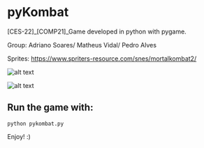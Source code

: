 # pyKombat
[CES-22]_[COMP21]_Game developed in python with pygame. 

Group: Adriano Soares/ Matheus Vidal/ Pedro Alves

Sprites: https://www.spriters-resource.com/snes/mortalkombat2/

![alt text](https://github.com/vidalmatheus/pyKombat/blob/master/res/Background/MainMenu01.png)

![alt text](https://github.com/vidalmatheus/pyKombat/blob/master/res/Screenshot.png)


## Run the game with:

```
python pykombat.py
```

Enjoy! :)
